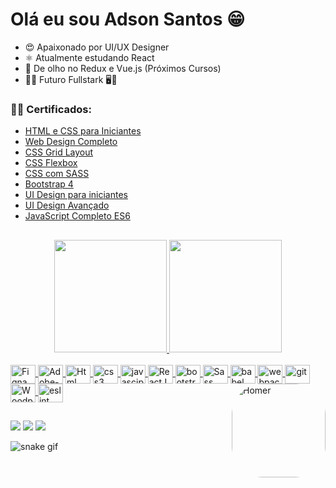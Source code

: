 # Olá eu sou Adson Santos 😁

- 😍 Apaixonado por UI/UX Designer 
- ⚛️ Atualmente estudando React
- 👀 De olho no Redux e Vue.js (Próximos Cursos)
- 👨‍💻 Futuro Fullstark 🖥️📱
### 👨‍🎓 Certificados: 
- <a href="https://www.origamid.com/certificate/fde44b77/" target="_blank">HTML e CSS para Iniciantes</a>
- <a href="https://www.origamid.com/certificate/14737dda/" target="_blank">Web Design Completo</a>
- <a href="https://www.origamid.com/certificate/1a2ebc60/" target="_blank">CSS Grid Layout</a>
- <a href="https://www.origamid.com/certificate/9b11990d/" target="_blank">CSS Flexbox</a>
- <a href="https://www.origamid.com/certificate/b60b6052/" target="_blank">CSS com SASS</a>
- <a href="https://www.origamid.com/certificate/2622684e/" target="_blank">Bootstrap 4</a>
- <a href="https://www.origamid.com/certificate/00a9455f/" target="_blank">UI Design para iniciantes</a> 
- <a href="https://www.origamid.com/certificate/b03d6b34/" target="_blank">UI Design Avançado</a> 
- <a href="https://www.origamid.com/certificate/3850eb88/" target="_blank">JavaScript Completo ES6</a>


##

<div align="center">
  <a href="https://github.com/adsonsandias">
  <img height="180em" src="https://github-readme-stats.vercel.app/api?username=adsonsandias&show_icons=true&theme=buefy&include_all_commits=true&count_private=true"/>
  <img height="180em" src="https://github-readme-stats.vercel.app/api/top-langs/?username=adsonsandias&layout=compact&langs_count=7&theme=buefy"/>
</div>
  
<div style="display: inline_block"><br>
  <img align="center" alt="Figna" height="30" width="40" src="https://cdn.jsdelivr.net/gh/devicons/devicon/icons/figma/figma-original.svg">
  <img align="center" alt="Adobe-XD" height="30" width="40" src="https://cdn.jsdelivr.net/gh/devicons/devicon/icons/xd/xd-plain.svg">
  <img align="center" alt="Html" height="30" width="40" src="https://cdn.jsdelivr.net/gh/devicons/devicon/icons/html5/html5-original.svg">
  <img align="center" alt="css3" height="30" width="40" src="https://cdn.jsdelivr.net/gh/devicons/devicon/icons/css3/css3-original.svg">
  <img align="center" alt="javascipt" height="30" width="40" src="https://cdn.jsdelivr.net/gh/devicons/devicon/icons/javascript/javascript-original.svg">
  <img align="center" alt="ReactJS" height="30" width="40" src="https://cdn.jsdelivr.net/gh/devicons/devicon/icons/react/react-original.svg">
  <img align="center" alt="bootstrap5" height="30" width="40" src="https://cdn.jsdelivr.net/gh/devicons/devicon/icons/bootstrap/bootstrap-original.svg">
  <img align="center" alt="Sass" height="30" width="40" src="https://cdn.jsdelivr.net/gh/devicons/devicon/icons/sass/sass-original.svg">
  <img align="center" alt="babel" height="30" width="40" src="https://cdn.jsdelivr.net/gh/devicons/devicon/icons/babel/babel-original.svg">
  <img align="center" alt="webpack" height="30" width="40" src="https://cdn.jsdelivr.net/gh/devicons/devicon/icons/webpack/webpack-original.svg">
  <img align="center" alt="git" height="30" width="40" src="https://cdn.jsdelivr.net/gh/devicons/devicon/icons/git/git-original.svg">
  <img align="center" alt="Woodpress" height="30" width="40" src="https://cdn.jsdelivr.net/gh/devicons/devicon/icons/wordpress/wordpress-plain.svg">
  <img align="center" alt="eslint" height="30" width="40" src="https://cdn.jsdelivr.net/gh/devicons/devicon/icons/eslint/eslint-original.svg">
  <img align="right" alt="Homer" height="150" style="border-radius:50px; transform: " src="https://img.icons8.com/color/240/undefined/github-2.png">
</div>
  
##
 
<div> 
  <a href="https://instagram.com/adson.san.dev" target="_blank"><img src="https://img.shields.io/badge/-Instagram-%23E4405F?style=for-the-badge&logo=instagram&logoColor=white" target="_blank"></a>
  <a href = "mailto:adson.sd@protonmail.com"><img src="https://img.shields.io/badge/-Protonmail-%23333?style=for-the-badge&logo=protonmail&logoColor=white" target="_blank"></a>
  <a href="https://www.linkedin.com/in/adson-santos-72ba75140/" target="_blank"><img src="https://img.shields.io/badge/-LinkedIn-%230077B5?style=for-the-badge&logo=linkedin&logoColor=white" target="_blank"></a>
 
  ![snake gif](https://github.com/adsonsandias/adsonsandias/blob/output/github-contribution-grid-snake.svg)
  
</div>
